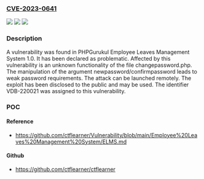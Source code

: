 ### [CVE-2023-0641](https://cve.mitre.org/cgi-bin/cvename.cgi?name=CVE-2023-0641)
![](https://img.shields.io/static/v1?label=Product&message=Employee%20Leaves%20Management%20System&color=blue)
![](https://img.shields.io/static/v1?label=Version&message=%3D%201.0%20&color=brighgreen)
![](https://img.shields.io/static/v1?label=Vulnerability&message=CWE-521%20Weak%20Password%20Requirements&color=brighgreen)

### Description

A vulnerability was found in PHPGurukul Employee Leaves Management System 1.0. It has been declared as problematic. Affected by this vulnerability is an unknown functionality of the file changepassword.php. The manipulation of the argument newpassword/confirmpassword leads to weak password requirements. The attack can be launched remotely. The exploit has been disclosed to the public and may be used. The identifier VDB-220021 was assigned to this vulnerability.

### POC

#### Reference
- https://github.com/ctflearner/Vulnerability/blob/main/Employee%20Leaves%20Management%20System/ELMS.md

#### Github
- https://github.com/ctflearner/ctflearner

